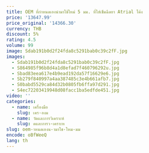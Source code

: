 ```yaml
---
title: OEM ที่กําหนดเองนํามาใช้ใหม่ 5 มม. ที่ใส่เข็มฉีดยา Atrial โค้ง
price: '13647.99'
price_original: '14366.30'
currency: THB
discount: 5%
rating: 4.5
volume: 99
image: Sdab191b0d2f24fda8c5291bab0c39c2fF.jpg
images:
  - Sdab191b0d2f24fda8c5291bab0c39c2fF.jpg
  - S864985f96b8d4a1d8efad7f460796292u.jpg
  - Sbad83eea617e4b9ead192da57f16629e6.jpg
  - Sb279f840997a4aa387485c3e4b661afb7.jpg
  - S0babd5529ca84d32b0805fb6ffa97d291.jpg
  - S4ec72203419948d08facc1ba5edfde451.jpg
video: ''
categories:
  - name: เครื่องมือ
    slug: เคร-องม
  - name: วัดและการวิเคราะห์
    slug: ดและการว-เคราะห
slug: oem-าหนดเองน-ามาใช-ใหม-มม
encode: oBfWeeQ
lang: th
---
```

  